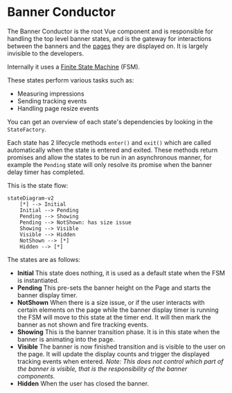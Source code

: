# Banner Conductor

The Banner Conductor is the root Vue component and is responsible for handling the top level banner states, and is the gateway for interactions between the banners and the [pages](Page.md) they are displayed on. It is largely invisible to the developers.

Internally it uses a [Finite State Machine](https://en.wikipedia.org/wiki/Finite-state_machine) (FSM).

These states perform various tasks such as:

* Measuring impressions
* Sending tracking events
* Handling page resize events

You can get an overview of each state's dependencies by looking in the `StateFactory`.

Each state has 2 lifecycle methods `enter()` and `exit()` which are called automatically when the state is entered and exited. These methods return promises and allow the states to be run in an asynchronous manner, for example the `Pending` state will only resolve its promise when the banner delay timer has completed.

This is the state flow: 

```mermaid
stateDiagram-v2
    [*] --> Initial
    Initial --> Pending
    Pending --> Showing
    Pending --> NotShown: has size issue
    Showing --> Visible
    Visible --> Hidden
    NotShown --> [*]
    Hidden --> [*]
```

The states are as follows:

* **Initial** This state does nothing, it is used as a default state when the FSM is instantiated.
* **Pending** This pre-sets the banner height on the Page and starts the banner display timer.
* **NotShown** When there is a size issue, or if the user interacts with certain elements on the page while the banner display timer is running the FSM will move to this state at the timer end. It will then mark the banner as not shown and fire tracking events.
* **Showing** This is the banner transition phase. It is in this state when the banner is animating into the page.
* **Visible** The banner is now finished transition and is visible to the user on the page. It will update the display counts and trigger the displayed tracking events when entered. _Note: This does not control which part of the banner is visible, that is the responsibility of the banner components._
* **Hidden** When the user has closed the banner.
